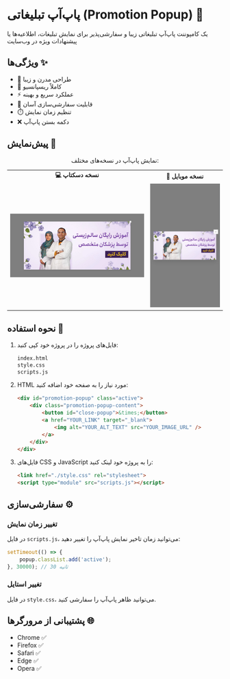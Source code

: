 # پاپ‌آپ تبلیغاتی (Promotion Popup) 🎯

یک کامپوننت پاپ‌آپ تبلیغاتی زیبا و سفارشی‌پذیر برای نمایش تبلیغات، اطلاعیه‌ها یا پیشنهادات ویژه در وب‌سایت

## ویژگی‌ها ✨

- 🎨 طراحی مدرن و زیبا
- 📱 کاملاً ریسپانسیو
- ⚡ عملکرد سریع و بهینه
- 🔧 قابلیت سفارشی‌سازی آسان
- ⏱️ تنظیم زمان نمایش
- ❌ دکمه بستن پاپ‌آپ

## پیش‌نمایش 👀

<div align="center">
  <p>نمایش پاپ‌آپ در نسخه‌های مختلف:</p>
  <table>
    <tr>
      <td align="center"><strong>💻 نسخه دسکتاپ</strong></td>
      <td align="center"><strong>📱 نسخه موبایل</strong></td>
    </tr>
    <tr>
      <td><img src="img/Desktop-preview.png" alt="پیش‌نمایش پاپ‌آپ تبلیغاتی دسکتاپ" width="600px"/></td>
      <td><img src="img/Mobile-preview.png" alt="پیش‌نمایش پاپ‌آپ تبلیغاتی موبایل" width="300px"/></td>
    </tr>
  </table>
</div>

## نحوه استفاده 🚀

1. فایل‌های پروژه را در پروژه خود کپی کنید:
   ```
   index.html
   style.css
   scripts.js
   ```

2. HTML مورد نیاز را به صفحه خود اضافه کنید:
   ```html
   <div id="promotion-popup" class="active">
       <div class="promotion-popup-content">
           <button id="close-popup">&times;</button>
           <a href="YOUR_LINK" target="_blank">
               <img alt="YOUR_ALT_TEXT" src="YOUR_IMAGE_URL" />
           </a>
       </div>
   </div>
   ```

3. فایل‌های CSS و JavaScript را به پروژه خود لینک کنید:
   ```html
   <link href="./style.css" rel="stylesheet">
   <script type="module" src="scripts.js"></script>
   ```

## سفارشی‌سازی ⚙️

### تغییر زمان نمایش
در فایل `scripts.js`، می‌توانید زمان تاخیر نمایش پاپ‌آپ را تغییر دهید:
```javascript
setTimeout(() => {
    popup.classList.add('active');
}, 30000); // 30 ثانیه
```

### تغییر استایل
در فایل `style.css`، می‌توانید ظاهر پاپ‌آپ را سفارشی کنید.

## پشتیبانی از مرورگرها 🌐

- Chrome ✅
- Firefox ✅
- Safari ✅
- Edge ✅
- Opera ✅